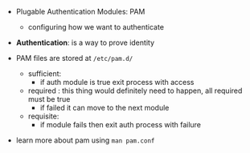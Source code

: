 - Plugable Authentication Modules: PAM 
	- configuring how we want to authenticate 
- **Authentication**: is  a way to prove identity 

- PAM files are stored at `/etc/pam.d/`
	- sufficient: 
		- if auth module is true exit process with access
	- required : this thing would definitely need to happen, all required must be true 
		- if failed it can move to the next module 
	- requisite: 
		- if module fails then exit auth process with failure 
- learn more about pam using `man pam.conf`